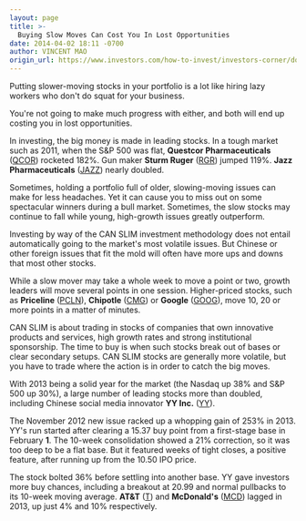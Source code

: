 ```yaml
---
layout: page
title: >-
  Buying Slow Moves Can Cost You In Lost Opportunities
date: 2014-04-02 18:11 -0700
author: VINCENT MAO
origin_url: https://www.investors.com/how-to-invest/investors-corner/dont-sit-on-slow-movers/
---
```


Putting slower-moving stocks in your portfolio is a lot like hiring lazy workers who don't do squat for your business.

You're not going to make much progress with either, and both will end up costing you in lost opportunities.

In investing, the big money is made in leading stocks. In a tough market such as 2011, when the S&P 500 was flat, **Questcor Pharmaceuticals** ([QCOR](https://research.investors.com/quote.aspx?symbol=QCOR)) rocketed 182%. Gun maker **Sturm Ruger** ([RGR](https://research.investors.com/quote.aspx?symbol=RGR)) jumped 119%. **Jazz Pharmaceuticals** ([JAZZ](https://research.investors.com/quote.aspx?symbol=JAZZ)) nearly doubled.

Sometimes, holding a portfolio full of older, slowing-moving issues can make for less headaches. Yet it can cause you to miss out on some spectacular winners during a bull market. Sometimes, the slow stocks may continue to fall while young, high-growth issues greatly outperform.

Investing by way of the CAN SLIM investment methodology does not entail automatically going to the market's most volatile issues. But Chinese or other foreign issues that fit the mold will often have more ups and downs that most other stocks.

While a slow mover may take a whole week to move a point or two, growth leaders will move several points in one session. Higher-priced stocks, such as **Priceline** ([PCLN](https://research.investors.com/quote.aspx?symbol=PCLN)), **Chipotle** ([CMG](https://research.investors.com/quote.aspx?symbol=CMG)) or **Google** ([GOOG](https://research.investors.com/quote.aspx?symbol=GOOG)), move 10, 20 or more points in a matter of minutes.

CAN SLIM is about trading in stocks of companies that own innovative products and services, high growth rates and strong institutional sponsorship. The time to buy is when such stocks break out of bases or clear secondary setups. CAN SLIM stocks are generally more volatile, but you have to trade where the action is in order to catch the big moves.

With 2013 being a solid year for the market (the Nasdaq up 38% and S&P 500 up 30%), a large number of leading stocks more than doubled, including Chinese social media innovator **YY Inc.** ([YY](https://research.investors.com/quote.aspx?symbol=YY)).

The November 2012 new issue racked up a whopping gain of 253% in 2013. YY's run started after clearing a 15.37 buy point from a first-stage base in February **1**. The 10-week consolidation showed a 21% correction, so it was too deep to be a flat base. But it featured weeks of tight closes, a positive feature, after running up from the 10.50 IPO price.

The stock bolted 36% before settling into another base. YY gave investors more buy chances, including a breakout at 20.99 and normal pullbacks to its 10-week moving average. **AT&T** ([T](https://research.investors.com/quote.aspx?symbol=T)) and **McDonald's** ([MCD](https://research.investors.com/quote.aspx?symbol=MCD)) lagged in 2013, up just 4% and 10% respectively.
